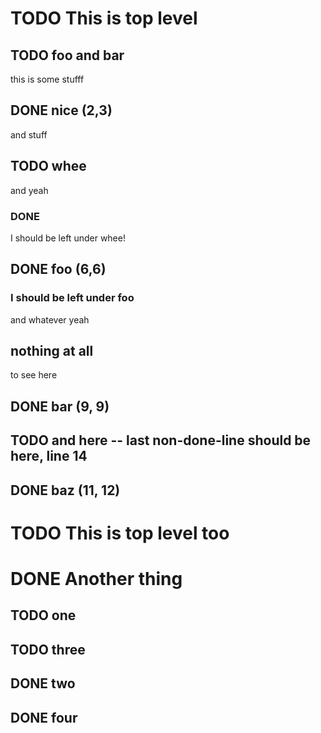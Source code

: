 # TODO This is top level
## TODO foo and bar
this is some stufff
## DONE nice (2,3)
and stuff
## TODO whee
and yeah
### DONE
I should be left under whee!
## DONE foo (6,6)
### I should be left under foo
and whatever yeah
## nothing at all
to see here
## DONE bar (9, 9)
## TODO and here -- last non-done-line should be here, line 14
## DONE baz (11, 12)
# TODO This is top level too
# DONE Another thing
## TODO one
## TODO three
## DONE two
## DONE four
